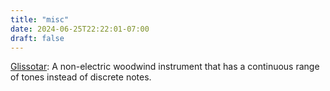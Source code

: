```yaml
---
title: "misc"
date: 2024-06-25T22:22:01-07:00
draft: false
---
```


[Glissotar](https://glissonic.com/):
A non-electric woodwind instrument that has a continuous range of tones instead of discrete notes.